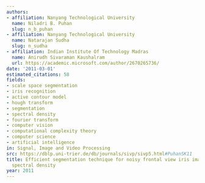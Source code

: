 ```yaml
---
authors:
- affiliation: Nanyang Technological University
  name: Niladri B. Puhan
  slug: n_b_puhan
- affiliation: Nanyang Technological University
  name: Natarajan Sudha
  slug: n_sudha
- affiliation: Indian Institute Of Technology Madras
  name: Anirudh Sivaraman Kaushalram
  url: https://academic.microsoft.com/author/2670265736/
date: '2011-03-01'
estimated_citations: 58
fields:
- scale space segmentation
- iris recognition
- active contour model
- hough transform
- segmentation
- spectral density
- fourier transform
- computer vision
- computational complexity theory
- computer science
- artificial intelligence
in: Signal, Image and Video Processing
src: https://dblp.uni-trier.de/db/journals/sivp/sivp5.html#PuhanSK11
title: Efficient segmentation technique for noisy frontal view iris images using Fourier
  spectral density
year: 2011
---
```

